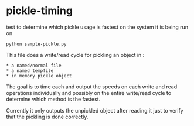 pickle-timing
=============

test to determine which pickle usage is fastest on the system it is being run on

    python sample-pickle.py

This file does a write/read cycle for pickling an object in :

    * a named/normal file
    * a named tempfile
    * in memory pickle object

The goal is to time each and output the speeds on each write and read operations
individually and possibly on the entire write/read cycle to determine which method
is the fastest.

Currently it only outputs the unpickled object after reading it just to verify
that the pickling is done correctly.